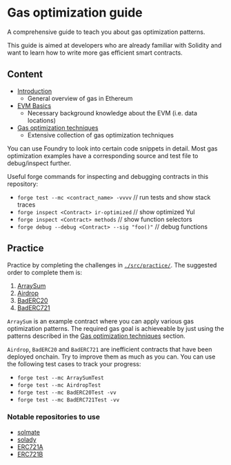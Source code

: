 # Gas optimization guide

A comprehensive guide to teach you about gas optimization patterns.

This guide is aimed at developers who are already familiar with Solidity and want to learn how to write more gas efficient smart contracts.

## Content

- [Introduction](INTRO.md)
  - General overview of gas in Ethereum
- [EVM Basics](BASICS.md)
  - Necessary background knowledge about the EVM (i.e. data locations)
- [Gas optimization techniques](OPTIMIZATIONS.md)
  - Extensive collection of gas optimization techniques

You can use Foundry to look into certain code snippets in detail. Most gas optimization examples have a corresponding source and test file to debug/inspect further.

Useful forge commands for inspecting and debugging contracts in this repository:

- `forge test --mc <contract_name> -vvvv` // run tests and show stack traces
- `forge inspect <Contract> ir-optimized` // show optimized Yul
- `forge inspect <Contract> methods` // show function selectors
- `forge debug --debug <Contract> --sig "foo()"` // debug functions

## Practice

Practice by completing the challenges in [`./src/practice/`](./src/practice/). The suggested order to complete them is:

1. [ArraySum](./src/practice/ArraySum.sol)
2. [Airdrop](./src/practice/Airdrop.sol)
3. [BadERC20](./src/practice/BadERC20.sol)
4. [BadERC721](./src/practice/BadERC721.sol)

`ArraySum` is an example contract where you can apply various gas optimization patterns. The required gas goal is achieveable by just using the patterns described in the [Gas optimization techniques](OPTIMIZATIONS.md) section.

`Airdrop`, `BadERC20` and `BadERC721` are inefficient contracts that have been deployed onchain. Try to improve them as much as you can. You can use the following test cases to track your progress:

- `forge test --mc ArraySumTest`
- `forge test --mc AirdropTest`
- `forge test --mc BadERC20Test -vv`
- `forge test --mc BadERC721Test -vv`

### Notable repositories to use

- [solmate](https://github.com/transmissions11/solmate)
- [solady](https://github.com/Vectorized/solady/tree/main)
- [ERC721A](https://github.com/chiru-labs/ERC721A/tree/main)
- [ERC721B](https://github.com/beskay/ERC721B)
